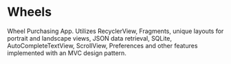 # Wheels
Wheel Purchasing App. Utilizes RecyclerView, Fragments, unique layouts for portrait and landscape views, 
JSON data retrieval, SQLite, AutoCompleteTextView, ScrollView, Preferences and other features implemented with an MVC design pattern.
